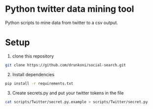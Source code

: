 Python twitter data mining tool
===============================
Python scripts to mine data from twitter to a csv output.
# Setup

1. clone this repository
```bash
git clone https://github.com/drunkoni/social-search.git
```

2. Install dependencies
```bash
pip install -r requirements.txt
```

3. Create secrets.py and put your twitter tokens in the file
```bash
cat scripts/Twitter/secret.py.example > scripts/Twitter/secret.py
```